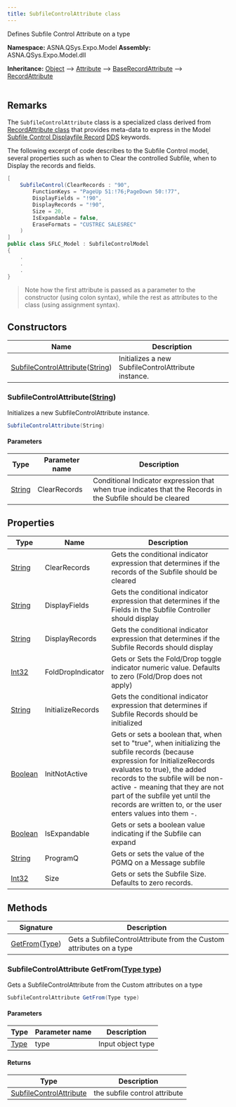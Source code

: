 ```yaml
---
title: SubfileControlAttribute class
---
```


Defines Subfile Control Attribute on a type

**Namespace:** ASNA.QSys.Expo.Model
**Assembly:** ASNA.QSys.Expo.Model.dll

**Inheritance:** [Object](https://docs.microsoft.com/en-us/dotnet/api/system.object) --> [Attribute](https://docs.microsoft.com/en-us/dotnet/api/system.attribute) --> [BaseRecordAttribute](/reference/expo/qsys-expo-model/base-record-attribute.html) --> [RecordAttribute](/reference/expo/qsys-expo-model/record-attribute.html)
<br>
<br>

## Remarks

The `SubfileControlAttribute` class is a specialized class derived from [RecordAttribute class](/reference/expo/qsys-expo-model/base-record-attribute.html) that provides meta-data to express in the Model [Subfile Control Displayfile Record](https://www.ibm.com/docs/en/i/7.4?topic=80-sflctl-subfile-control-keyword-display-files) [DDS](https://www.ibm.com/docs/en/i/7.4?topic=dds-display-files) keywords.

The following excerpt of code describes to the Subfile Control model, several properties such as when to Clear the controlled Subfile, when to Display the records and fields.

```cs
[
    SubfileControl(ClearRecords : "90",
        FunctionKeys = "PageUp 51:!76;PageDown 50:!77",
        DisplayFields = "!90",
        DisplayRecords = "!90",
        Size = 20,
        IsExpandable = false,
        EraseFormats = "CUSTREC SALESREC"
    )
]
public class SFLC_Model : SubfileControlModel
{
    .
    .
    .
}
```
>Note how the first attribute is passed as a parameter to the constructor (using colon syntax), while the rest as attributes to the class (using assignment syntax). 


## Constructors

| Name | Description |
| --- | --- |
| [SubfileControlAttribute](#subfilecontrolattributestring)([String](https://docs.microsoft.com/en-us/dotnet/api/system.string)) | Initializes a new SubfileControlAttribute instance.

### SubfileControlAttribute([String](https://docs.microsoft.com/en-us/dotnet/api/system.string))

Initializes a new SubfileControlAttribute instance.

```cs
SubfileControlAttribute(String)
```

#### Parameters

| Type | Parameter name | Description
| --- | --- | ---
| [String](https://docs.microsoft.com/en-us/dotnet/api/system.string) | ClearRecords | Conditional Indicator expression that when true indicates that the Records in the Subfile should be cleared

## Properties

| Type | Name | Description
| --- | --- | --- 
| [String](https://learn.microsoft.com/en-us/dotnet/api/system.string?view=net-8.0) | ClearRecords | Gets the conditional indicator expression that determines if the records of the Subfile should be cleared  |
| [String](https://learn.microsoft.com/en-us/dotnet/api/system.string?view=net-8.0) | DisplayFields | Gets the conditional indicator expression that determines if the Fields in the Subfile Controller should display |
| [String](https://learn.microsoft.com/en-us/dotnet/api/system.string?view=net-8.0) | DisplayRecords | Gets the conditional indicator expression that determines if the Subfile Records should display |
| [Int32](https://learn.microsoft.com/en-us/dotnet/csharp/language-reference/builtin-types/integral-numeric-types) | FoldDropIndicator | Gets or Sets the Fold/Drop toggle indicator numeric value. Defaults to zero (Fold/Drop does not apply) |
| [String](https://learn.microsoft.com/en-us/dotnet/api/system.string?view=net-8.0) | InitializeRecords | Gets the conditional indicator expression that determines if Subfile Records should be initialized |
| [Boolean](https://docs.microsoft.com/en-us/dotnet/api/system.boolean) | InitNotActive | Gets or sets a boolean that, when set to "true", when initializing the subfile records (because expression for InitializeRecords evaluates to true), the added records to the subfile will be non-active - meaning that they are not part of the subfile yet until the records are written to, or the user enters values into them -. |
| [Boolean](https://docs.microsoft.com/en-us/dotnet/api/system.boolean) | IsExpandable | Gets or sets a boolean value indicating if the Subfile can expand |
| [String](https://learn.microsoft.com/en-us/dotnet/api/system.string?view=net-8.0) | ProgramQ | Gets or sets the value of the PGMQ on a Message subfile |
| [Int32](https://learn.microsoft.com/en-us/dotnet/csharp/language-reference/builtin-types/integral-numeric-types) | Size | Gets or sets the Subfile Size. Defaults to zero records. |

## Methods

| Signature | Description |
| --- | --- |
| [GetFrom](#subfilecontrolattribute-getfromtype-type)([Type](https://docs.microsoft.com/en-us/dotnet/api/system.type)) | Gets a SubfileControlAttribute from the Custom attributes on a type

### SubfileControlAttribute GetFrom([Type type](https://docs.microsoft.com/en-us/dotnet/api/system.type))

Gets a SubfileControlAttribute from the Custom attributes on a type

```cs
SubfileControlAttribute GetFrom(Type type)
```

#### Parameters

| Type | Parameter name | Description
| --- | --- | ---
| [Type](https://docs.microsoft.com/en-us/dotnet/api/system.type) | type | Input object type

#### Returns

| Type | Description
| --- | ---
| [SubfileControlAttribute](/reference/expo/qsys-expo-model/subfile-control-attribute.html) | the subfile control attribute
